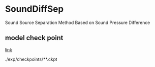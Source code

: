 # SoundDiffSep
Sound Source Separation Method Based on Sound Pressure Difference


## model check point

[link](https://drive.google.com/drive/folders/12w0h0uoFzvY5XtnSYQktm6f19UUnjuTc?usp=sharing)

./exp/checkpoints/**.ckpt
